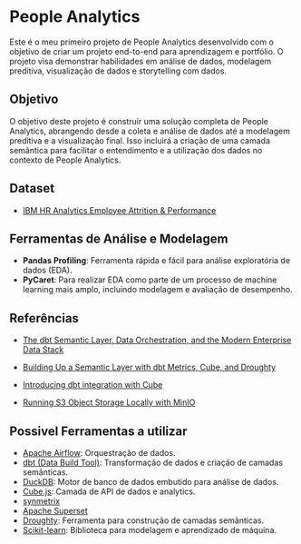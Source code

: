 # People Analytics

Este é o meu primeiro projeto de People Analytics desenvolvido com o objetivo de criar um projeto end-to-end para aprendizagem e portfólio. O projeto visa demonstrar habilidades em análise de dados, modelagem preditiva, visualização de dados e storytelling com dados.

## Objetivo

O objetivo deste projeto é construir uma solução completa de People Analytics, abrangendo desde a coleta e análise de dados até a modelagem preditiva e a visualização final. Isso incluirá a criação de uma camada semântica para facilitar o entendimento e a utilização dos dados no contexto de People Analytics.

## Dataset


- [IBM HR Analytics Employee Attrition & Performance](https://www.kaggle.com/datasets/pavansubhasht/ibm-hr-analytics-attrition-dataset)

## Ferramentas de Análise e Modelagem

- **Pandas Profiling**: Ferramenta rápida e fácil para análise exploratória de dados (EDA).
- **PyCaret**: Para realizar EDA como parte de um processo de machine learning mais amplo, incluindo modelagem e avaliação de desempenho.

## Referências

- [The dbt Semantic Layer, Data Orchestration, and the Modern Enterprise Data Stack](https://blog.rittmananalytics.com/the-dbt-semantic-layer-data-orchestration-and-the-modern-enterprise-data-stack-78d9d9ed5c18)
- [Building Up a Semantic Layer with dbt Metrics, Cube, and Droughty](https://odupuis.medium.com/building-up-a-semantic-layer-with-dbt-metrics-cube-and-droughty-2a61b01517a6)
- [Introducing dbt integration with Cube](https://cube.dev/blog/introducing-dbt-integration-with-cube)

- [Running S3 Object Storage Locally with MinIO](https://simonjcarr.medium.com/running-s3-object-storage-locally-with-minio-f50540ffc239)



## Possivel Ferramentas a utilizar

- [Apache Airflow](https://airflow.apache.org/): Orquestração de dados.
- [dbt (Data Build Tool)](https://www.getdbt.com/): Transformação de dados e criação de camadas semânticas.
- [DuckDB](https://duckdb.org/): Motor de banco de dados embutido para análise de dados.
- [Cube.js](https://cube.dev/): Camada de API de dados e analytics.
- [synmetrix](https://github.com/synmetrix/synmetrix)
- [Apache Superset](https://superset.apache.org/)
- [Droughty](https://pypi.org/project/droughty/): Ferramenta para construção de camadas semânticas.
- [Scikit-learn](https://scikit-learn.org/stable/): Biblioteca para modelagem e aprendizado de máquina.

